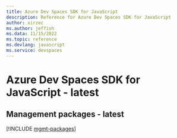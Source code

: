 ```yaml
---
title: Azure Dev Spaces SDK for JavaScript
description: Reference for Azure Dev Spaces SDK for JavaScript
author: xirzec
ms.author: jeffish
ms.data: 11/15/2022
ms.topic: reference
ms.devlang: javascript
ms.service: devspaces
---
```

# Azure Dev Spaces SDK for JavaScript - latest

## Management packages - latest
[!INCLUDE [mgmt-packages](dev-spaces-mgmt-index.md)]